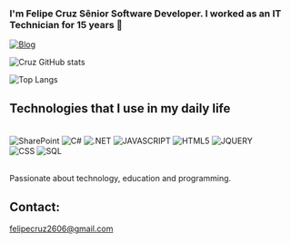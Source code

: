 
### I'm Felipe Cruz Sênior Software Developer. I worked as an IT Technician for 15 years 👋

[![Blog](https://img.shields.io/website?label=MeuSharePoint.com&Style=for-the-badge&url=https://meusharepoint.blogspot.com/)](https://meusharepoint.blogspot.com)

![Cruz GitHub stats](https://github-redme-stats.vercel.app/api?username=dacruzfe&show_icons=true&theme=radical)

![Top Langs](https://github-readme-stats.vercel.app/api/top-langs/?username=dacruzfe&hide_progress=true)

## Technologies that I use in my daily life

<div style="display: inline_block"><br/>
<img align="center" alt="SharePoint" src="https://img.shields.io/badge/Microsoft_SharePoint-0078D4?style=for-the-badge&logo=microsoft-sharepoint&logoColor=white"/>
<img align="center" alt="C#" src="https://img.shields.io/badge/C%23-239120?style=for-the-badge&logo=c-sharp&logoColor=white"/>
<img align="center" alt=".NET" src="https://img.shields.io/badge/.NET-5C2D91?style=for-the-badge&logo=.net&logoColor=white"/>
<img align="center" alt="JAVASCRIPT" src="https://img.shields.io/badge/JavaScript-F7DF1E?style=for-the-badge&logo=javascript&logoColor=black"/>
<img align="center" alt="HTML5" src="https://img.shields.io/badge/HTML5-E34F26?style=for-the-badge&logo=html5&logoColor=white"/>
<img align="center" alt="JQUERY" src="https://img.shields.io/badge/jQuery-0769AD?style=for-the-badge&logo=jquery&logoColor=white"/><br/>
<img align="center" alt="CSS" src="https://img.shields.io/badge/CSS-239120?&style=for-the-badge&logo=css3&logoColor=white"/>
<!--<img align="center" alt="NODE.JS" src="https://img.shields.io/badge/Node.js-43853D?style=for-the-badge&logo=node.js&logoColor=white"/>-->
<img align="center" alt="SQL" src="https://img.shields.io/badge/Microsoft_SQL_Server-CC2927?style=for-the-badge&logo=microsoft-sql-server&logoColor=white"/>
<!--<img align="center" alt="REACT" src="https://img.shields.io/badge/React-20232A?style=for-the-badge&logo=react&logoColor=61DAFB"/>-->

</div><br/>


Passionate about technology, education and programming.

## Contact:
felipecruz2606@gmail.com
